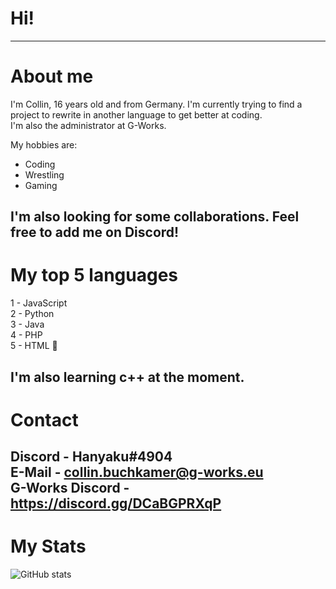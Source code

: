 # Hi!
---
# About me
I'm Collin, 16 years old and from Germany. I'm currently trying to find a project to rewrite in another language to get better at coding.<br />
I'm also the administrator at G-Works.

My hobbies are:
- Coding
- Wrestling
- Gaming

I'm also looking for some collaborations. Feel free to add me on Discord!
---
# My top 5 languages
1 - JavaScript<br />
2 - Python<br />
3 - Java<br />
4 - PHP<br />
5 - HTML 🤡

I'm also learning c++ at the moment.
---
# Contact
Discord - Hanyaku#4904<br />
E-Mail - collin.buchkamer@g-works.eu<br />
G-Works Discord - https://discord.gg/DCaBGPRXqP
---
# My Stats
![GitHub stats](https://github-readme-stats.vercel.app/api?username=Hanyaku-Chan&show_icons=true&theme=tokyonight)
